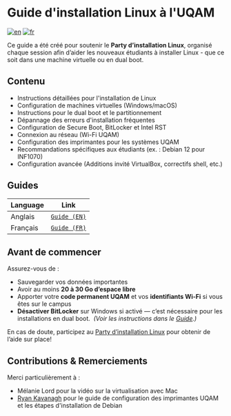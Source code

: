 # Guide d'installation Linux à l'UQAM

[![en](https://img.shields.io/badge/lang-en-blue.svg)](https://github.com/George-Fam/LinuxInstallGuide/blob/master/README.md) [![fr](https://img.shields.io/badge/lang-fr-brightgreen.svg)](https://github.com/George-Fam/LinuxInstallGuide/blob/master/README.fr.md)

Ce guide a été créé pour soutenir le **Party d’installation Linux**, organisé chaque session afin d’aider les nouveaux étudiants à installer Linux - que ce soit dans une machine virtuelle ou en dual boot.
## Contenu

- Instructions détaillées pour l'installation de Linux
- Configuration de machines virtuelles (Windows/macOS)
- Instructions pour le dual boot et le partitionnement
- Dépannage des erreurs d'installation fréquentes
- Configuration de Secure Boot, BitLocker et Intel RST
- Connexion au réseau (Wi-Fi UQAM)
- Configuration des imprimantes pour les systèmes UQAM
- Recommandations spécifiques aux étudiants (ex. : Debian 12 pour INF1070)
- Configuration avancée (Additions invité VirtualBox, correctifs shell, etc.)

## Guides

| Language | Link                              |
| -------- | --------------------------------- |
| Anglais  | [`Guide (EN)`](./Guide%20(EN).md) |
| Français | [`Guide (FR)`](./Guide%20(FR).md) |

## Avant de commencer

Assurez-vous de :
- Sauvegarder vos données importantes
- Avoir au moins **20 à 30 Go d’espace libre**
- Apporter votre **code permanent UQAM** et vos **identifiants Wi-Fi** si vous êtes sur le campus
- **Désactiver BitLocker** sur Windows si activé — c’est nécessaire pour les installations en dual boot.  *(Voir les instructions dans le [Guide](./Guide%20(FR).md#bitlocker).)*
  
En cas de doute, participez au [Party d’installation Linux](https://info.uqam.ca/linux/) pour obtenir de l’aide sur place!

## Contributions & Remerciements

Merci particulièrement à :
- Mélanie Lord pour la vidéo sur la virtualisation avec Mac
- [Ryan Kavanagh](https://rak.ac) pour le guide de configuration des imprimantes UQAM et les étapes d'installation de Debian